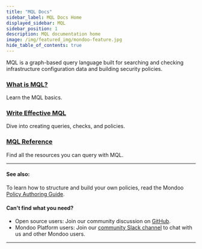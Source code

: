 ```yaml
---
title: "MQL Docs"
sidebar_label: MQL Docs Home
displayed_sidebar: MQL
sidebar_position: 1
description: MQL documentation home
image: /img/featured_img/mondoo-feature.jpg
hide_table_of_contents: true
---
```


MQL is a graph-based query language built for searching and checking infrastructure configuration data and building security policies.

### [What is MQL?](/mql/resources/)

Learn the MQL basics.

### [Write Effective MQL](/mql/mql.write)

Dive into creating queries, checks, and policies.

### [MQL Reference](/mql/resources/)

Find all the resources you can query with MQL.

<hr/>

#### See also:

To learn how to structure and build your own policies, read the Mondoo [Policy Authoring Guide](/cnspec/cnspec-policies/write/).

#### Can't find what you need?

- Open source users: Join our community discussion on <a href="https://github.com/orgs/mondoohq/discussions">GitHub</a>.
- Mondoo Platform users: Join our <a href="https://mondoo.link/slack">community Slack channel</a> to chat with us and other Mondoo users.

---
